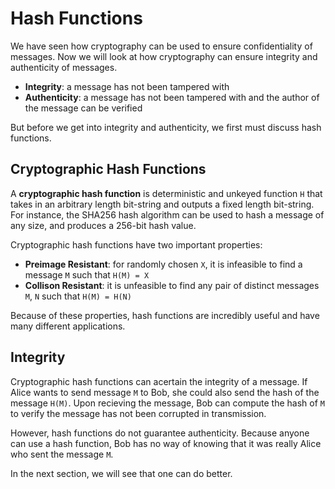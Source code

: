 # Hash Functions

We have seen how cryptography can be used to ensure confidentiality of messages. Now we will look at how cryptography can ensure integrity and authenticity of messages.

- __Integrity__: a message has not been tampered with
- __Authenticity__: a message has not been tampered with and the author of the message can be verified

But before we get into integrity and authenticity, we first must discuss hash functions.

## Cryptographic Hash Functions

A __cryptographic hash function__ is deterministic and unkeyed function `H` that takes in an arbitrary length bit-string and outputs a fixed length bit-string. For instance, the SHA256 hash algorithm can be used to hash a message of any size, and produces a 256-bit hash value.

Cryptographic hash functions have two important properties:

- __Preimage Resistant__: for randomly chosen `X`, it is infeasible to find a message `M` such that `H(M) = X`
- __Collison Resistant__: it is unfeasible to find any pair of distinct messages `M`, `N` such that `H(M) = H(N)`

Because of these properties, hash functions are incredibly useful and have many different applications.

## Integrity

Cryptographic hash functions can acertain the integrity of a message. If Alice wants to send message `M` to Bob, she could also send the hash of the message `H(M)`. Upon recieving the message, Bob can compute the hash of `M` to verify the message has not been corrupted in transmission.

However, hash functions do not guarantee authenticity. Because anyone can use a hash function, Bob has no way of knowing that it was really Alice who sent the message `M`.

In the next section, we will see that one can do better.